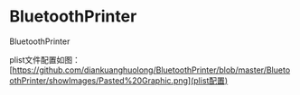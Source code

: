 # BluetoothPrinter
BluetoothPrinter

plist文件配置如图：[https://github.com/diankuanghuolong/BluetoothPrinter/blob/master/BluetoothPrinter/showImages/Pasted%20Graphic.png](plist配置)

